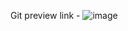 Git preview link - 
![image](https://github.com/saurabhgupta6360/ibo/assets/137704371/c46bfeb8-e7d5-42dd-a332-f77c2523a58c)
